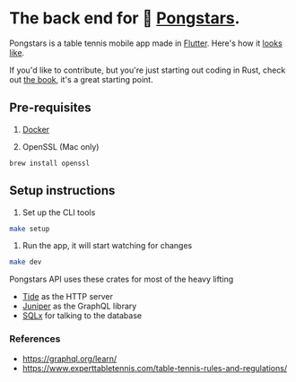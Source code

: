 # The back end for 🏓 [Pongstars](https://github.com/jondeaves/pongstars).
Pongstars is a table tennis mobile app made in [Flutter](https://flutter.dev/). Here's how it [looks like](https://www.figma.com/file/wLqZVZWcI0nSSIdq4LvNXg/PongStars-app-design-iOS?node-id=0%3A1).


If you'd like to contribute, but you're just starting out coding in Rust, check out [the book](https://doc.rust-lang.org/book/foreword.html), it's a great starting point.

## Pre-requisites

1. [Docker](https://www.docker.com/get-started)

1. OpenSSL (Mac only)

```
brew install openssl
```

## Setup instructions

1. Set up the CLI tools

```sh
make setup
```

1. Run the app, it will start watching for changes

```sh
make dev
```

Pongstars API uses these crates for most of the heavy lifting

- [Tide](https://github.com/http-rs/tide) as the HTTP server
- [Juniper](https://crates.io/crates/juniper) as the GraphQL library
- [SQLx](https://github.com/launchbadge/sqlx) for talking to the database

### References

- https://graphql.org/learn/
- https://www.experttabletennis.com/table-tennis-rules-and-regulations/